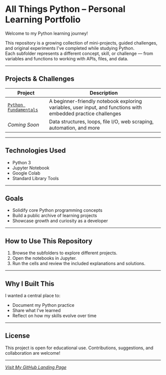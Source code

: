 # All Things Python – Personal Learning Portfolio

Welcome to my Python learning journey!

This repository is a growing collection of mini-projects, guided challenges, and original experiments I've completed while studying Python.  
Each subfolder represents a different concept, skill, or challenge — from variables and functions to working with APIs, files, and data.

---

## Projects & Challenges

| Project | Description |
|--------|-------------|
| [`Python Fundamentals`](./Python-Fundamentals/) | A beginner-friendly notebook exploring variables, user input, and functions with embedded practice challenges |
| *Coming Soon* | Data structures, loops, file I/O, web scraping, automation, and more |

---

## Technologies Used

- Python 3
- Jupyter Notebook
- Google Colab
- Standard Library Tools

---

## Goals

- Solidify core Python programming concepts
- Build a public archive of learning projects
- Showcase growth and curiosity as a developer

---

## How to Use This Repository

1. Browse the subfolders to explore different projects.
2. Open the notebooks in Jupyter.
3. Run the cells and review the included explanations and solutions.

---

## Why I Built This

I wanted a central place to:
- Document my Python practice
- Share what I’ve learned
- Reflect on how my skills evolve over time

---

## License

This project is open for educational use. Contributions, suggestions, and collaboration are welcome!

---

*[Visit My GitHub Landing Page](https://github.com/Jovaan-Whitton)*
